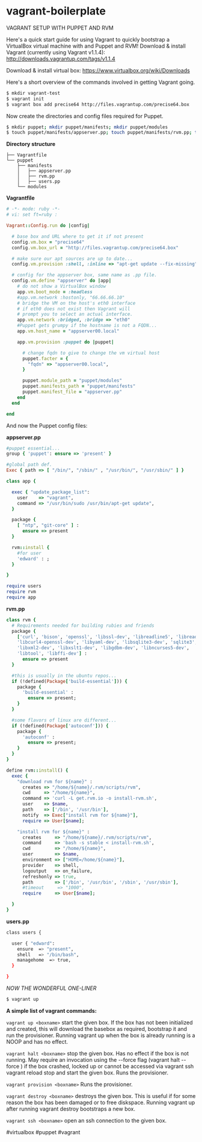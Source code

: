 vagrant-boilerplate
===================

VAGRANT SETUP WITH PUPPET AND RVM

Here's a quick start guide for using Vagrant to quickly bootstrap a VirtualBox virtual machine with and Puppet and RVM! 
<cut>
Download & install Vagrant (currently using Vagrant v1.1.4): http://downloads.vagrantup.com/tags/v1.1.4

Download & install virtual box: https://www.virtualbox.org/wiki/Downloads

Here's a short overview of the commands involved in getting Vagrant going. 

~~~bash
$ mkdir vagrant-test
$ vagrant init
$ vagrant box add precise64 http://files.vagrantup.com/precise64.box
~~~

Now create the directories and config files required for Puppet.

~~~bash
$ mkdir puppet; mkdir puppet/manifests; mkdir puppet/modules
$ touch puppet/manifests/appserver.pp; touch puppet/manifests/rvm.pp; touch puppet/manifests/users.pp
~~~

**Directory structure**
~~~
├── Vagrantfile
└── puppet
    ├── manifests
    │   ├── appserver.pp
    │   ├── rvm.pp
    │   ├── users.pp
    └── modules
~~~


**Vagrantfile**
~~~ruby
# -*- mode: ruby -*-
# vi: set ft=ruby :

Vagrant::Config.run do |config|

  # base box and URL where to get it if not present
  config.vm.box = "precise64"
  config.vm.box_url = "http://files.vagrantup.com/precise64.box"

  # make sure our apt sources are up to date...
  config.vm.provision :shell, :inline => "apt-get update --fix-missing"

  # config for the appserver box, same name as .pp file.
  config.vm.define "appserver" do |app|
    # do not show a VirtualBox window 
    app.vm.boot_mode = :headless
    #app.vm.network :hostonly, "66.66.66.10"
    # bridge the VM on the host's eth0 interface
    # if eth0 does not exist then Vagrant will 
    # prompt you to select an actual interface.
    app.vm.network :bridged, :bridge => "eth0"
    #Puppet gets grumpy if the hostname is not a FQDN...
    app.vm.host_name = "appserver00.local"

    app.vm.provision :puppet do |puppet|

      # change fqdn to give to change the vm virtual host
      puppet.facter = { 
        "fqdn" => "appserver00.local", 
      }

      puppet.module_path = "puppet/modules"
      puppet.manifests_path = "puppet/manifests"
      puppet.manifest_file = "appserver.pp"
    end
  end

end
~~~

And now the Puppet config files:


**appserver.pp**
~~~ruby
#puppet essential... 
group { 'puppet': ensure => 'present' }

#global path def.
Exec { path => [ "/bin/", "/sbin/" , "/usr/bin/", "/usr/sbin/" ] } 

class app {

  exec { "update_package_list":
    user    => "vagrant",
    command => "/usr/bin/sudo /usr/bin/apt-get update",
  }

  package {
    [ "ntp", "git-core" ] :
      ensure => present
  }

  rvm::install {
    #for user
    'edward' : ;
  }

}

require users
require rvm
require app
~~~

**rvm.pp**
~~~ruby
class rvm {
  # Requirements needed for building rubies and friends
  package {
    ['curl', 'bison', 'openssl', 'libssl-dev', 'libreadline5', 'libreadline-dev',
    'libcurl4-openssl-dev', 'libyaml-dev', 'libsqlite3-dev', 'sqlite3', 
    'libxml2-dev', 'libxslt1-dev', 'libgdbm-dev', 'libncurses5-dev', 
    'libtool', 'libffi-dev'] :
      ensure => present
  }

  #this is usually in the ubuntu repos...
  if (!defined(Package['build-essential'])) {
    package {
      'build-essential' :
        ensure => present;
    }
  }

  #some flavors of linux are different...
  if (!defined(Package['autoconf'])) {
    package {
      'autoconf' :
        ensure => present;
    }
  }
}

define rvm::install() {
  exec {
    "download rvm for ${name}" :
      creates => "/home/${name}/.rvm/scripts/rvm",
      cwd     => "/home/${name}",
      command => 'curl -L get.rvm.io -o install-rvm.sh',
      user    => $name,
      path    => ['/bin', '/usr/bin'],
      notify  => Exec["install rvm for ${name}"],
      require => User[$name];

    "install rvm for ${name}" :
      creates     => "/home/${name}/.rvm/scripts/rvm",
      command     => 'bash -s stable < install-rvm.sh',
      cwd         => "/home/${name}",
      user        => $name,
      environment => ["HOME=/home/${name}"],
      provider    => shell,
      logoutput   => on_failure,
      refreshonly => true,
      path        => ['/bin', '/usr/bin', '/sbin', '/usr/sbin'],
      #timeout     => "1000",
      require     => User[$name];

  }
}
~~~

**users.pp**
~~~bash
class users {

  user { "edward":
    ensure 	=> "present",
    shell 	=> "/bin/bash",
    managehome 	=> true,
  }

}	
~~~

*NOW THE WONDERFUL ONE-LINER*
~~~bash
$ vagrant up
~~~

**A simple list of vagrant commands:**

`vagrant up <boxname>` start the given box. If the box has not been initialized and created, this will download the basebox as required, bootstrap it and run the provisioner. Running vagrant up when the box is already running is a NOOP and has no effect.

`vagrant halt <boxname>` stop the given box. Has no effect if the box is not running. May require an invocation using the --force flag (vagrant halt --force <boxname>) if the box crashed, locked up or cannot be accessed via vagrant ssh
vagrant reload <boxname> stop and start the given box. Runs the provisioner.

`vagrant provision <boxname>` Runs the provisioner.

`vagrant destroy <boxname>` destroys the given box. This is useful if for some reason the box has been damaged or to free diskspace. Running vagrant up after running vagrant destroy bootstraps a new box.

`vagrant ssh <boxname>` open an ssh connection to the given box.


#virtualbox #puppet #vagrant 
